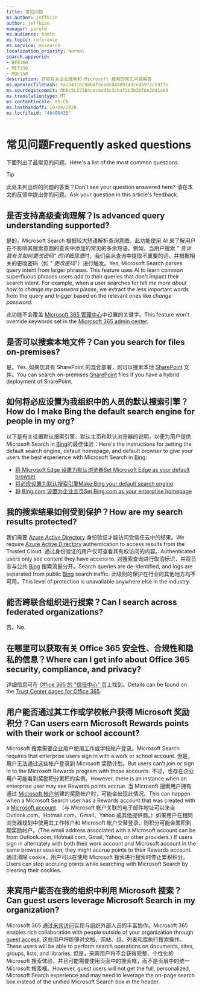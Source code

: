 ```yaml
---
title: 常见问题
ms.author: jeffkizn
author: jeffkizn
manager: parulm
ms.audience: Admin
ms.topic: reference
ms.service: mssearch
localization_priority: Normal
search.appverid:
- BFB160
- MET150
- MOE150
description: 获取有关企业搜索和 Microsoft 搜索的常见问题解答
ms.openlocfilehash: 5a134116c98b4feea0c04909349ce4b972c59ffe
ms.sourcegitcommit: 0b8c3c57384cecaa93c5cbaf3b3b30f8e20d1a69
ms.translationtype: MT
ms.contentlocale: zh-CN
ms.lasthandoff: 10/09/2020
ms.locfileid: "48408435"
---
```

<!-- markdownlint-disable no-trailing-punctuation -->
# <a name="frequently-asked-questions"></a><span data-ttu-id="738e4-103">常见问题</span><span class="sxs-lookup"><span data-stu-id="738e4-103">Frequently asked questions</span></span>

<span data-ttu-id="738e4-104">下面列出了最常见的问题。</span><span class="sxs-lookup"><span data-stu-id="738e4-104">Here's a list of the most common questions.</span></span>

> [!TIP]
> <span data-ttu-id="738e4-105">此处未列出你的问题的答案？</span><span class="sxs-lookup"><span data-stu-id="738e4-105">Don't see your question answered here?</span></span> <span data-ttu-id="738e4-106">请在本文的反馈中提出你的问题。</span><span class="sxs-lookup"><span data-stu-id="738e4-106">Ask your question in this article's feedback.</span></span>

## <a name="is-advanced-query-understanding-supported"></a><span data-ttu-id="738e4-107">是否支持高级查询理解？</span><span class="sxs-lookup"><span data-stu-id="738e4-107">Is advanced query understanding supported?</span></span>

<span data-ttu-id="738e4-p102">是的，Microsoft Search 根据较大短语解析查询意图。此功能使用 AI 来了解用户在不影响其搜索意图的查询中添加的常见的多余短语。例如，当用户搜索 " *告诉我有关如何更改密码" 的详细信息*时，我们会从查询中提取不重要的词，并根据相关的更改密码（如 " *更改密码*"）进行触发。</span><span class="sxs-lookup"><span data-stu-id="738e4-p102">Yes, Microsoft Search parses query intent from larger phrases. This feature uses AI to learn common superfluous phrases users add to their queries that don't impact their search intent. For example, when a user searches for *tell me more about how to change my password please*, we extract the less important words from the query and trigger based on the relevant ones like *change password*.</span></span>
  
<span data-ttu-id="738e4-111">此功能不会覆盖 [Microsoft 365 管理中心](https://admin.microsoft.com)中设置的关键字。</span><span class="sxs-lookup"><span data-stu-id="738e4-111">This feature won't override keywords set in the [Microsoft 365 admin center](https://admin.microsoft.com).</span></span>
  
## <a name="can-you-search-for-files-on-premises"></a><span data-ttu-id="738e4-112">是否可以搜索本地文件？</span><span class="sxs-lookup"><span data-stu-id="738e4-112">Can you search for files on-premises?</span></span>

<span data-ttu-id="738e4-113">是。</span><span class="sxs-lookup"><span data-stu-id="738e4-113">Yes.</span></span> <span data-ttu-id="738e4-114">如果您具有 SharePoint 的混合部署，则可以搜索本地 [SharePoint](http://sharepoint.com/) 文件。</span><span class="sxs-lookup"><span data-stu-id="738e4-114">You can search on-premises [SharePoint](http://sharepoint.com/) files if you have a hybrid deployment of SharePoint.</span></span>
  
## <a name="how-do-i-make-bing-the-default-search-engine-for-people-in-my-org"></a><span data-ttu-id="738e4-115">如何将必应设置为我组织中的人员的默认搜索引擎？</span><span class="sxs-lookup"><span data-stu-id="738e4-115">How do I make Bing the default search engine for people in my org?</span></span>

<span data-ttu-id="738e4-116">以下是有关设置默认搜索引擎、默认主页和默认浏览器的说明，以便为用户提供 Microsoft Search in [Bing](https://Bing.com)的最佳体验：</span><span class="sxs-lookup"><span data-stu-id="738e4-116">Here's the instructions for setting the default search engine, default homepage, and default browser to give your users the best experience with Microsoft Search in [Bing](https://Bing.com):</span></span>

- [<span data-ttu-id="738e4-117">将 Microsoft Edge 设置为默认浏览器</span><span class="sxs-lookup"><span data-stu-id="738e4-117">Set Microsoft Edge as your default browser</span></span>](set-default-browser.md)
- [<span data-ttu-id="738e4-118">将必应设置为默认搜索引擎</span><span class="sxs-lookup"><span data-stu-id="738e4-118">Make Bing your default search engine</span></span>](set-default-search-engine.md)
- [<span data-ttu-id="738e4-119">将 Bing.com 设置为企业主页</span><span class="sxs-lookup"><span data-stu-id="738e4-119">Set Bing.com as your enterprise homepage</span></span>](set-default-homepage.md)

## <a name="how-are-my-search-results-protected"></a><span data-ttu-id="738e4-120">我的搜索结果如何受到保护？</span><span class="sxs-lookup"><span data-stu-id="738e4-120">How are my search results protected?</span></span>

<span data-ttu-id="738e4-121">我们需要 [Azure Active Directory](https://docs.microsoft.com/azure/active-directory/) 身份验证才能访问受信任云中的结果。</span><span class="sxs-lookup"><span data-stu-id="738e4-121">We require [Azure Active Directory](https://docs.microsoft.com/azure/active-directory/) authentication to access results from the Trusted Cloud.</span></span> <span data-ttu-id="738e4-122">通过身份验证的用户仅可查看其有权访问的内容。</span><span class="sxs-lookup"><span data-stu-id="738e4-122">Authenticated users only see content they have access to.</span></span> <span data-ttu-id="738e4-123">对搜索查询进行取消标识，并将日志与公共 [Bing](https://Bing.com) 搜索流量分开。</span><span class="sxs-lookup"><span data-stu-id="738e4-123">Search queries are de-identified, and logs are separated from public [Bing](https://Bing.com) search traffic.</span></span> <span data-ttu-id="738e4-124">此级别的保护在行业的其他地方均不可用。</span><span class="sxs-lookup"><span data-stu-id="738e4-124">This level of protection is unavailable anywhere else in the industry.</span></span>

## <a name="can-i-search-across-federated-organizations"></a><span data-ttu-id="738e4-125">能否跨联合组织进行搜索？</span><span class="sxs-lookup"><span data-stu-id="738e4-125">Can I search across federated organizations?</span></span>

<span data-ttu-id="738e4-126">否。</span><span class="sxs-lookup"><span data-stu-id="738e4-126">No.</span></span>

## <a name="where-can-i-get-info-about-office-365-security-compliance-and-privacy"></a><span data-ttu-id="738e4-127">在哪里可以获取有关 Office 365 安全性、合规性和隐私的信息？</span><span class="sxs-lookup"><span data-stu-id="738e4-127">Where can I get info about Office 365 security, compliance, and privacy?</span></span>

<span data-ttu-id="738e4-128">详细信息可在 [Office 365 的 "信任中心" 页](https://www.microsoft.com/TrustCenter/CloudServices/office365/default.aspx)上找到。</span><span class="sxs-lookup"><span data-stu-id="738e4-128">Details can be found on the [Trust Center pages for Office 365](https://www.microsoft.com/TrustCenter/CloudServices/office365/default.aspx).</span></span>

## <a name="can-users-earn-microsoft-rewards-points-with-their-work-or-school-account"></a><span data-ttu-id="738e4-129">用户能否通过其工作或学校帐户获得 Microsoft 奖励积分？</span><span class="sxs-lookup"><span data-stu-id="738e4-129">Can users earn Microsoft Rewards points with their work or school account?</span></span>

<span data-ttu-id="738e4-130">Microsoft 搜索需要企业用户使用工作或学校帐户登录。</span><span class="sxs-lookup"><span data-stu-id="738e4-130">Microsoft Search requires that enterprise users sign in with a work or school account.</span></span> <span data-ttu-id="738e4-131">但是，用户无法通过这些帐户登录到 Microsoft 奖励计划。</span><span class="sxs-lookup"><span data-stu-id="738e4-131">But users can’t join or sign in to the Microsoft Rewards program with those accounts.</span></span> <span data-ttu-id="738e4-132">不过，也存在企业用户可能看到奖励积分累积的实例。</span><span class="sxs-lookup"><span data-stu-id="738e4-132">However, there is an instance when an enterprise user may see Rewards points accrue.</span></span> <span data-ttu-id="738e4-133">当 Microsoft 搜索用户拥有通过 [Microsoft 帐户](https://www.microsoft.com/welcome?rtc=1)创建的奖励帐户时，可能会出现此情况。</span><span class="sxs-lookup"><span data-stu-id="738e4-133">This can happen when a Microsoft Search user has a Rewards account that was created with a [Microsoft account](https://www.microsoft.com/welcome?rtc=1).</span></span> <span data-ttu-id="738e4-134">（与 Microsoft 帐户关联的电子邮件地址可以来自 Outlook.com、Hotmail.com、Gmail、Yahoo 或其他提供商。）如果用户在相同浏览器规划中使用其工作帐户和 Microsoft 帐户交替登录，则积分可能会累积到期奖励帐户。</span><span class="sxs-lookup"><span data-stu-id="738e4-134">(The email address associated with a Microsoft account can be from Outlook.com, Hotmail.com, Gmail, Yahoo, or other providers.) If users sign in alternately with both their work account and Microsoft account in the same browser session, they might accrue points to their Rewards account.</span></span> <span data-ttu-id="738e4-135">通过清除 cookie，用户可以在使用 Microsoft 搜索进行搜索时停止累积积分。</span><span class="sxs-lookup"><span data-stu-id="738e4-135">Users can stop accruing points while searching with Microsoft Search by clearing their cookies.</span></span>

## <a name="can-guest-users-leverage-microsoft-search-in-my-organization"></a><span data-ttu-id="738e4-136">来宾用户能否在我的组织中利用 Microsoft 搜索？</span><span class="sxs-lookup"><span data-stu-id="738e4-136">Can guest users leverage Microsoft Search in my organization?</span></span>

<span data-ttu-id="738e4-137">Microsoft 365 通过[来宾访问](https://docs.microsoft.com/microsoft-365/solutions/collaborate-with-people-outside-your-organization)实现与组织外部人员的丰富协作。</span><span class="sxs-lookup"><span data-stu-id="738e4-137">Microsoft 365 enables rich collaboration with people outside of your organization through [guest access.](https://docs.microsoft.com/microsoft-365/solutions/collaborate-with-people-outside-your-organization)</span></span> <span data-ttu-id="738e4-138">这些用户将能够对文档、网站、组、列表和库执行搜索操作。</span><span class="sxs-lookup"><span data-stu-id="738e4-138">These users will be able to perform search operations on documents, sites, groups, lists, and libraries.</span></span> <span data-ttu-id="738e4-139">但是，来宾用户将不会获得完整、个性化的 Microsoft 搜索体验，并且可能需要使用页面中的搜索框，而不是页眉中的统一 Microsoft 搜索框。</span><span class="sxs-lookup"><span data-stu-id="738e4-139">However, guest users will not get the full, personalized, Microsoft Search experience and may need to leverage the on-page search box instead of the unified Microsoft Search box in the header.</span></span>
